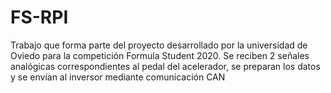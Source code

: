 # FS-RPI
Trabajo que forma parte del proyecto desarrollado por la universidad de Oviedo para la competición Formula Student 2020. Se reciben 2 señales analógicas correspondientes al pedal del acelerador, se preparan los datos y se envían al inversor mediante comunicación CAN
